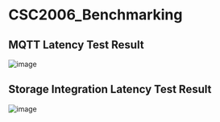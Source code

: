 # CSC2006_Benchmarking

## MQTT Latency Test Result 
![image](https://user-images.githubusercontent.com/23652958/163563408-19b5dea2-88fe-435f-9c0e-5649cfe6bcce.png)

## Storage Integration Latency Test Result 
![image](https://user-images.githubusercontent.com/23652958/163564419-e4972aa4-6c77-4a92-9081-1ca819a5f2e0.png)
